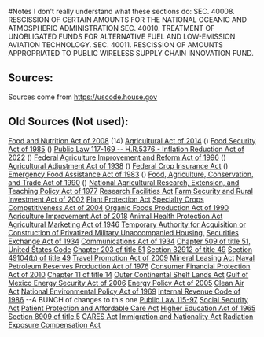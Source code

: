 


#Notes
I don't really understand what these sections do:
	SEC. 40008. RESCISSION OF CERTAIN AMOUNTS FOR THE NATIONAL OCEANIC AND ATMOSPHERIC ADMINISTRATION
	SEC. 40010. TREATMENT OF UNOBLIGATED FUNDS FOR ALTERNATIVE FUEL AND LOW-EMISSION AVIATION TECHNOLOGY.
	SEC. 40011. RESCISSION OF AMOUNTS APPROPRIATED TO PUBLIC WIRELESS SUPPLY CHAIN INNOVATION FUND.


## Sources:
Sources come from https://uscode.house.gov


## Old Sources (Not used):
[Food and Nutrition Act of 2008](https://www.govinfo.gov/content/pkg/COMPS-10331/pdf/COMPS-10331.pdf) (14)
[Agricultural Act of 2014](https://www.agriculture.senate.gov/imo/media/doc/Agricultural%20Act%20of%202014.pdf) ()
[Food Security Act of 1985](https://www.congress.gov/bill/99th-congress/house-bill/2100/text) ()
[Public Law 117-169 -- H.R.5376 - Inflation Reduction Act of 2022](https://www.congress.gov/99/statute/STATUTE-99/STATUTE-99-Pg1354.pdf) ()
[Federal Agriculture Improvement and Reform Act of 1996](https://www.congress.gov/bill/104th-congress/house-bill/2854/text) ()
[Agricultural Adjustment Act of 1938](https://uscode.house.gov/view.xhtml?path=/prelim@title7/chapter35&edition=prelim) ()
[Federal Crop Insurance Act](https://uscode.house.gov/view.xhtml?path=/prelim@title7/chapter36&edition=prelim) ()
[Emergency Food Assistance Act of 1983](https://www.govinfo.gov/content/pkg/COMPS-10330/pdf/COMPS-10330.pdf) ()
[Food, Agriculture, Conservation, and Trade Act of 1990](https://www.govinfo.gov/content/pkg/COMPS-10649/pdf/COMPS-10649.pdf) ()
[National Agricultural Research, Extension, and Teaching Policy Act of 1977](https://uscode.house.gov/view.xhtml?path=/prelim@title7/chapter64&edition=prelim)
[Research Facilities Act](https://www.govinfo.gov/content/pkg/COMPS-10294/pdf/COMPS-10294.pdf)
[Farm Security and Rural Investment Act of 2002](https://www.govinfo.gov/content/pkg/PLAW-107publ171/pdf/PLAW-107publ171.pdf)
[Plant Protection Act](https://uscode.house.gov/view.xhtml?path=/prelim@title7/chapter104&edition=prelim)
[Specialty Crops Competitiveness Act of 2004](https://www.congress.gov/108/plaws/publ465/PLAW-108publ465.pdf)
[Organic Foods Production Act of 1990](https://www.congress.gov/bill/101st-congress/senate-bill/2108/text/is?format=txt)
[Agriculture Improvement Act of 2018](https://www.congress.gov/115/plaws/publ334/PLAW-115publ334.pdf)
[Animal Health Protection Act](https://uscode.house.gov/view.xhtml?path=/prelim@title7/chapter109&edition=prelim)
[Agricultural Marketing Act of 1946](https://www.govinfo.gov/content/pkg/COMPS-10259/pdf/COMPS-10259.pdf)
[Temporary Authority for Acquisition or Construction of Privatized Military Unaccompanied Housing.](https://uscode.house.gov/view.xhtml?path=/prelim@title10/subtitleA/part4/chapter169/subchapter4&edition=prelim)
[Securities Exchange Act of 1934](https://www.govinfo.gov/content/pkg/COMPS-1885/pdf/COMPS-1885.pdf)
[Communications Act of 1934](https://www.govinfo.gov/content/pkg/COMPS-936/pdf/COMPS-936.pdf)
[Chapter 509 of title 51, United States Code](https://uscode.house.gov/view.xhtml?path=/prelim@title51/subtitle5/chapter509&edition=prelim)
[Chapter 203 of title 51](https://uscode.house.gov/view.xhtml?path=/prelim@title51/subtitle2/chapter203&edition=prelim)
[Section 32912 of title 49](https://uscode.house.gov/view.xhtml?req=granuleid:USC-prelim-title49-section32912&num=0&edition=prelim)
[Section 49104(b) of title 49](https://uscode.house.gov/view.xhtml?req=granuleid:USC-1994-title49-section49104&num=0&edition=1994)
[Travel Promotion Act of 2009](https://www.congress.gov/index.php/bill/111th-congress/senate-bill/1023/text)
[Mineral Leasing Act](https://www.blm.gov/sites/blm.gov/files/MineralLeasingAct1920.pdf)
[Naval Petroleum Reserves Production Act of 1976](https://www.govinfo.gov/content/pkg/COMPS-870/pdf/COMPS-870.pdf)
[Consumer Financial Protection Act of 2010](https://uscode.house.gov/statutes/pl/111/203.pdf)
[Chapter 11 of title 14](https://uscode.house.gov/view.xhtml?req=granuleid%3AUSC-prelim-title14-chapter11&edition=prelim)
[Outer Continental Shelf Lands Act](https://www.govinfo.gov/content/pkg/COMPS-857/pdf/COMPS-857.pdf)
[Gulf of Mexico Energy Security Act of 2006](https://www.congress.gov/index.php/bill/109th-congress/senate-bill/3711/text)
[Energy Policy Act of 2005](https://www.congress.gov/bill/109th-congress/house-bill/6/text)
[Clean Air Act](https://www.govinfo.gov/content/pkg/COMPS-8160/pdf/COMPS-8160.pdf)
[National Environmental Policy Act of 1969](https://www.govinfo.gov/content/pkg/COMPS-10352/pdf/COMPS-10352.pdf)
[Internal Revenue Code of 1986](https://www.govinfo.gov/content/pkg/USCODE-2011-title26/pdf/USCODE-2011-title26.pdf)
--A BUNCH of changes to this one
[Public Law 115-97](https://www.congress.gov/115/plaws/publ97/PLAW-115publ97.pdf)
[Social Security Act](https://www.govinfo.gov/content/pkg/COMPS-8754/pdf/COMPS-8754.pdf)
[Patient Protection and Affordable Care Act](https://www.congress.gov/bill/111th-congress/house-bill/3590/text)
[Higher Education Act of 1965](https://www.govinfo.gov/content/pkg/COMPS-765/pdf/COMPS-765.pdf)
[Section 8909 of title 5](https://uscode.house.gov/view.xhtml?req=granuleid:USC-prelim-title5-section8909&num=0&edition=prelim)
[CARES Act](https://www.congress.gov/bill/116th-congress/house-bill/748/text)
[Immigration and Nationality Act](https://www.govinfo.gov/content/pkg/COMPS-1376/pdf/COMPS-1376.pdf)
[Radiation Exposure Compensation Act](https://www.congress.gov/crs_external_products/R/PDF/R43956/R43956.11.pdf)



